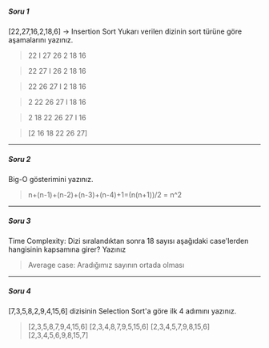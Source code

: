  ##### Soru 1 
 [22,27,16,2,18,6] -> Insertion Sort
 Yukarı verilen dizinin sort türüne göre aşamalarını yazınız.

>22 I 27 26 2 18 16

>22 27 I 26 2 18 16

>22 26 27 I 2 18 16

>2 22 26 27 I 18 16

>2 18 22 26 27 I 16

>[2 16 18 22 26 27]

---
##### Soru 2
Big-O gösterimini yazınız.

>n+(n-1)+(n-2)+(n-3)+(n-4)+1=(n(n+1))/2 = n^2

---

##### Soru 3
Time Complexity: Dizi sıralandıktan sonra 18 sayısı aşağıdaki case'lerden hangisinin kapsamına girer? Yazınız

>Average case: Aradığımız sayının ortada olması

---

##### Soru 4
[7,3,5,8,2,9,4,15,6] dizisinin Selection Sort'a göre ilk 4 adımını yazınız.

>[2,3,5,8,7,9,4,15,6]
[2,3,4,8,7,9,5,15,6]
[2,3,4,5,7,9,8,15,6]
[2,3,4,5,6,9,8,15,7]



